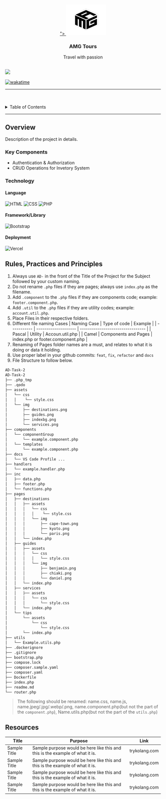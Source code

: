 <a name="readme-top">

<br/>

<br />
<div align="center">
  <a href=https://github.com/gaganalexa/>">
  <!-- TODO: If you want to add logo or banner you can add it here -->
    <img src="./assets/img/amg_logo.png" alt="Nyebe" width="130" height="100">
  </a>
<!-- TODO: Change Title to the name of the title of your Project -->
  <h3 align="center">AMG Tours</h3>
</div>
<!-- TODO: Make a short description -->
<div align="center">
  Travel with passion
</div>

<br />

<!-- TODO: Change the zyx-0314 into your github username  -->
<!-- TODO: Change the WD-Template-Project into the same name of your folder -->

![](https://visit-counter.vercel.app/counter.png?page=zyx-0314/AD-CI4-Template-Project)

[![wakatime](https://wakatime.com/badge/user/018dd99a-4985-4f98-8216-6ca6fe2ce0f8/project/63501637-9a31-42f0-960d-4d0ab47977f8.svg)](https://wakatime.com/badge/user/018dd99a-4985-4f98-8216-6ca6fe2ce0f8/project/63501637-9a31-42f0-960d-4d0ab47977f8)

---

<br />
<br />

<!-- TODO: If you want to add more layers for your readme -->
<details>
  <summary>Table of Contents</summary>
  <ol>
    <li>
      <a href="#overview">Overview</a>
      <ol>
        <li>
          <a href="#key-components">Key Components</a>
        </li>
        <li>
          <a href="#technology">Technology</a>
        </li>
      </ol>
    </li>
    <li>
      <a href="#rule,-practices-and-principles">Rules, Practices and Principles</a>
    </li>
    <li>
      <a href="#resources">Resources</a>
    </li>
  </ol>
</details>

---

## Overview

<!-- TODO: To be changed -->
<!-- The following are just sample -->

Description of the project in details.

### Key Components

<!-- TODO: List of Key Components -->
<!-- The following are just sample -->

- Authentication & Authorization
- CRUD Operations for Invetory System

### Technology

<!-- TODO: List of Technology Used -->
#### Language
![HTML](https://img.shields.io/badge/HTML-E34F26?style=for-the-badge&logo=html5&logoColor=white)
![CSS](https://img.shields.io/badge/CSS-1572B6?style=for-the-badge&logo=css3&logoColor=white)
![PHP](https://img.shields.io/badge/PHP-777BB4?style=for-the-badge&logo=php&logoColor=white)

#### Framework/Library
![Bootstrap](https://img.shields.io/badge/Bootstrap-7952B3?style=for-the-badge&logo=bootstrap&logoColor=white)

#### Deployment
![Vercel](https://img.shields.io/badge/Vercel-000000?style=for-the-badge&logo=vercel&logoColor=white)

## Rules, Practices and Principles

<!-- Do not Change this -->

1. Always use `AD-` in the front of the Title of the Project for the Subject followed by your custom naming.
2. Do not rename `.php` files if they are pages; always use `index.php` as the filename.
3. Add `.component` to the `.php` files if they are components code; example: `footer.component.php`.
4. Add `.util` to the `.php` files if they are utility codes; example: `account.util.php`.
5. Place Files in their respective folders.
6. Different file naming Cases
   | Naming Case | Type of code         | Example                           |
   | ----------- | -------------------- | --------------------------------- |
   | Pascal      | Utility              | Accoun.util.php                   |
   | Camel       | Components and Pages | index.php or footer.component.php |
8. Renaming of Pages folder names are a must, and relates to what it is doing or data it holding.
9. Use proper label in your github commits: `feat`, `fix`, `refactor` and `docs`
10. File Structure to follow below.

```
AD-Task-2
AD-Task-2
├── .php_tmp
├── .qodo
├── assets
│   └── css
│   │    └── style.css
│   └── img
│       ├── destinations.png
│       ├── guides.png
│       ├── indexbg.png
│       └── services.png
├── components
│   └── componentGroup
│       └── example.component.php
│   └── templates
│       └── example.component.php
├── docs
│   └── VS Code Profile ...
├── handlers
│   └── example.handler.php
├── inc
│   ├── data.php
│   ├── footer.php
│   └── functions.php
├── pages
│   ├── destinations
│   │   ├── assets
│   │   │   └── css
│   │   │   │    └── style.css
│   │   │   └── img
│   │   │       ├── cape-town.png
│   │   │       ├── kyoto.png
│   │   │       └── paris.png
│   │   └── index.php
│   ├── guides
│   │   ├── assets
│   │   │   └── css
│   │   │   │   └── style.css
│   │   │   └── img
│   │   │       ├── benjamin.png
│   │   │       ├── chiaki.png
│   │   │       └── daniel.png
│   │   └── index.php
│   ├── services
│   │   ├── assets
│   │   │   └── css
│   │   │       └── style.css
│   │   └── index.php
│   └── tips
│       └── assets
│           └── css
│               └── style.css
│       └── index.php
├── utils
│   └── Example.utils.php
├── .dockerignore
├── .gitignore
├── bootstrap.php
├── compose.lock
├── composer.sample.yaml
├── composer.yaml
├── Dockerfile
├── index.php
├── readme.md
└── router.php
```
> The following should be renamed: name.css, name.js, name.jpeg/.jpg/.webp/.png, name.component.php(but not the part of the `component.php`), Name.utils.php(but not the part of the `utils.php`)

## Resources

<!-- TODO: Add References -->

| Title        | Purpose                                                                       | Link          |
| ------------ | ----------------------------------------------------------------------------- | ------------- |
| Sample Title | Sample purpose would be here like this and this is the example of what it is. | trykolang.com |
| Sample Title | Sample purpose would be here like this and this is the example of what it is. | trykolang.com |
| Sample Title | Sample purpose would be here like this and this is the example of what it is. | trykolang.com |
| Sample Title | Sample purpose would be here like this and this is the example of what it is. | trykolang.com |
